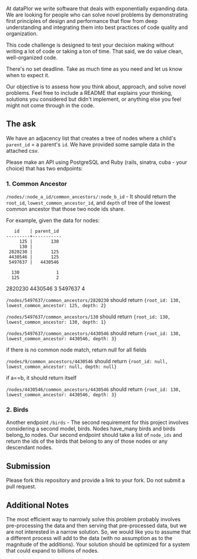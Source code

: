At dataPlor we write software that deals with exponentially expanding data. We are looking for people who can solve novel problems by demonstrating first principles of design and performance that flow from deep understanding and integrating them into best practices of code quality and organization.

This code challenge is designed to test your decision making without writing a lot of code or taking a ton of time. That said, we do value clean, well-organized code.

There's no set deadline. Take as much time as you need and let us know when to expect it. 

Our objective is to assess how you think about, approach, and solve novel problems. Feel free to include a README that explains your thinking, solutions you considered but didn't implement, or anything else you feel might not come through in the code.

## The ask
We have an adjacency list that creates a tree of nodes where a child's `parent_id` = a parent's `id`. We have provided some sample data in the attached csv.

Please make an API using PostgreSQL and Ruby (rails, sinatra, cuba - your choice) that has two endpoints:

### 1. Common Ancestor 
`/nodes/:node_a_id/common_ancestors/:node_b_id` - It should return the `root_id`, `lowest_common_ancestor_id`, 
and `depth` of tree of the lowest common ancestor that those two node ids share.

For example, given the data for nodes:
```
   id    | parent_id
---------+-----------
     125 |       130
     130 |          
 2820230 |       125
 4430546 |       125
 5497637 |   4430546
```
      130              1
      125              2
2820230 4430546        3
        5497637        4




`/nodes/5497637/common_ancestors/2820230` should return
`{root_id: 130, lowest_common_ancestor: 125, depth: 2}`

`/nodes/5497637/common_ancestors/130` should return
`{root_id: 130, lowest_common_ancestor: 130, depth: 1}`

`/nodes/5497637/common_ancestors/4430546` should return
`{root_id: 130, lowest_common_ancestor: 4430546, depth: 3}`

if there is no common node match, return null for all fields

`/nodes/9/common_ancestors/4430546` should return
`{root_id: null, lowest_common_ancestor: null, depth: null}`

if a==b, it should return itself

`/nodes/4430546/common_ancestors/4430546` should return
`{root_id: 130, lowest_common_ancestor: 4430546, depth: 3}`

### 2. Birds

Another endpoint `/birds` - The second requirement for this project involves considering a second model, birds. Nodes have_many birds and birds belong_to nodes. Our second endpoint should take a list of `node_ids` and return the ids of the birds that belong to any of those nodes or any descendant nodes.

## Submission

Please fork this repository and provide a link to your fork. Do not submit a pull request.

## Additional Notes

The most efficient way to narrowly solve this problem probably involves pre-processing the data and then serving that pre-processed data, but we are not interested in a narrow solution. So, we would like you to assume that a different process will add to the data (with no assumption as to the magnitude of the additions). Your solution should be optimized for a system that could expand to billions of nodes. 


